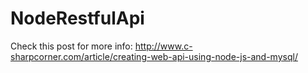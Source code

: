# NodeRestfulApi

Check this post for more info: http://www.c-sharpcorner.com/article/creating-web-api-using-node-js-and-mysql/
